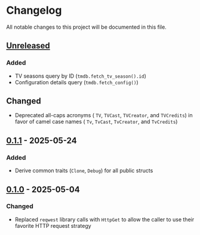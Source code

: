 # Changelog

All notable changes to this project will be documented in this file.

## [Unreleased]

### Added

- TV seasons query by ID (`tmdb.fetch_tv_season().id`)
- Configuration details query (`tmdb.fetch_config()`)

## Changed

- Deprecated all-caps acronyms ( `TV`, `TVCast`, `TVCreator`, and `TVCredits`)
  in favor of camel case names ( `Tv`, `TvCast`, `TvCreator`, and `TvCredits`)

## [0.1.1] - 2025-05-24

### Added

- Derive common traits (`Clone`, `Debug`) for all public structs

## [0.1.0] - 2025-05-04

### Changed

- Replaced `reqwest` library calls with `HttpGet` to allow the caller to use their favorite HTTP request strategy

[unreleased]: https://github.com/danjl1100/tmdb-sans-io/compare/v0.1.1...HEAD
[0.1.1]: https://github.com/danjl1100/tmdb-sans-io/compare/v0.1.0...v0.1.1
[0.1.0]: https://github.com/danjl1100/tmdb-sans-io/releases/tag/v0.1.0
